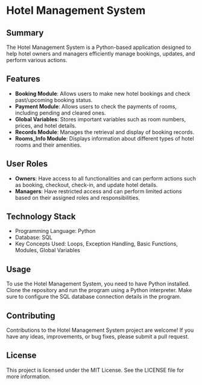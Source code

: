 # Hotel Management System

## Summary
The Hotel Management System is a Python-based application designed to help hotel owners and managers efficiently manage bookings, updates, and perform various actions.

## Features
- **Booking Module**: Allows users to make new hotel bookings and check past/upcoming booking status.
- **Payment Module**: Allows users to check the payments of rooms, including pending and cleared ones.
- **Global Variables**: Stores important variables such as room numbers, prices, and hotel details.
- **Records Module**: Manages the retrieval and display of booking records.
- **Rooms_Info Module**: Displays information about different types of hotel rooms and their amenities.

## User Roles
- **Owners**: Have access to all functionalities and can perform actions such as booking, checkout, check-in, and update hotel details.
- **Managers**: Have restricted access and can perform limited actions based on their assigned roles and responsibilities.

## Technology Stack
- Programming Language: Python
- Database: SQL
- Key Concepts Used: Loops, Exception Handling, Basic Functions, Modules, Global Variables

## Usage
To use the Hotel Management System, you need to have Python installed. Clone the repository and run the program using a Python interpreter.
Make sure to configure the SQL database connection details in the program.

## Contributing
Contributions to the Hotel Management System project are welcome! If you have any ideas, improvements, or bug fixes, please submit a pull request.

## License
This project is licensed under the MIT License. See the LICENSE file for more information.
